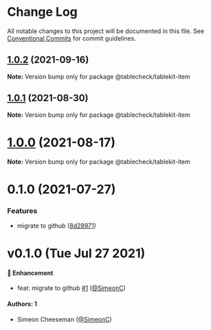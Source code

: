 # Change Log

All notable changes to this project will be documented in this file.
See [Conventional Commits](https://conventionalcommits.org) for commit guidelines.

## [1.0.2](https://github.com/tablecheck/tablekit/compare/@tablecheck/tablekit-item@1.0.1...@tablecheck/tablekit-item@1.0.2) (2021-09-16)

**Note:** Version bump only for package @tablecheck/tablekit-item





## [1.0.1](https://github.com/tablecheck/tablekit/compare/@tablecheck/tablekit-item@1.0.0...@tablecheck/tablekit-item@1.0.1) (2021-08-30)

**Note:** Version bump only for package @tablecheck/tablekit-item





# [1.0.0](https://github.com/tablecheck/tablekit/compare/@tablecheck/tablekit-item@0.1.0...@tablecheck/tablekit-item@1.0.0) (2021-08-17)

**Note:** Version bump only for package @tablecheck/tablekit-item





# 0.1.0 (2021-07-27)


### Features

* migrate to github ([8d28971](https://github.com/tablecheck/tablekit/commit/8d28971175010fcb2a3cd9c48a749e7af1bdc9f9))





# v0.1.0 (Tue Jul 27 2021)

#### 🚀 Enhancement

- feat: migrate to github [#1](https://github.com/tablecheck/tablekit/pull/1) ([@SimeonC](https://github.com/SimeonC))

#### Authors: 1

- Simeon Cheeseman ([@SimeonC](https://github.com/SimeonC))
